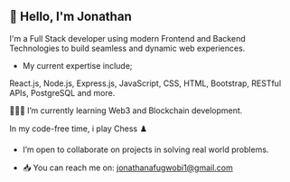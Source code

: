 ## 👋 Hello, I'm Jonathan

I'm a Full Stack developer using modern Frontend and Backend Technologies to build seamless and dynamic web experiences.

- My current expertise include;

React.js, Node.js, Express.js, JavaScript, CSS, HTML, Bootstrap, RESTful APIs, PostgreSQL and more. 

👨🏻‍💻 I’m currently learning Web3 and Blockchain development.

In my code-free time, i play Chess ♟️

-  I’m open to collaborate on projects in solving real world problems.
  
- 📥 You can reach me on: jonathanafugwobi1@gmail.com

<!---
Dopetwist/Dopetwist is a ✨ special ✨ repository because its `README.md` (this file) appears on your GitHub profile.
You can click the Preview link to take a look at your changes.
--->
